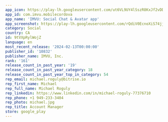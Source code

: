 ```yaml
---
app_icon: https://play-lh.googleusercontent.com/ut6VL9UY4lSszR8KxJf2vDDvOaFWae2gnSzr2gsPtPi-muLl2QkilZJgD8JUIHByzA
app_id: com.imvu.mobilecordova
app_name: 'IMVU: Social Chat & Avatar app'
app_screenshot: https://play-lh.googleusercontent.com/rQdiV0EcnoXiS74jjIkDQ2kS1NDJ5lG8pI7S7LwaZvTtX6KiTXuVrApgjKRpBFsw_KU
category: Social
country: CA
id: 9tVXpRylWojZ
language: en
most_recent_release: '2024-02-13T00:00:00'
publisher_id: '10832'
publisher_name: IMVU, Inc.
rank: '161'
release_count_in_past_year: '19'
release_count_in_past_year_category: 18
release_count_in_past_year_top_in_category: 54
rep_email: michael.roguly@bitrise.io
rep_first_name: Michael
rep_full_name: Michael Roguly
rep_linkedin: https://www.linkedin.com/in/michael-roguly-77376710
rep_phone: +1 949-233-3404
rep_photo: michael.jpg
rep_title: Account Manager
store: google_play
---
```

